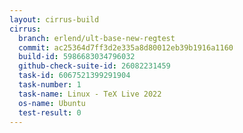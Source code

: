 ```yaml
---
layout: cirrus-build
cirrus:
  branch: erlend/ult-base-new-regtest
  commit: ac25364d7ff3d2e335a8d80012eb39b1916a1160
  build-id: 5986683034796032
  github-check-suite-id: 26082231459
  task-id: 6067521399291904
  task-number: 1
  task-name: Linux - TeX Live 2022
  os-name: Ubuntu
  test-result: 0
---
```

